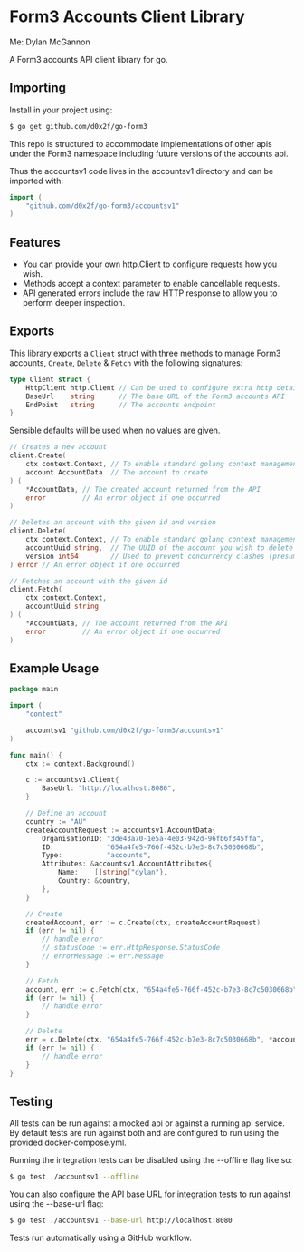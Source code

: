 # Form3 Accounts Client Library

Me: Dylan McGannon

A Form3 accounts API client library for go.

## Importing

Install in your project using:

```bash
$ go get github.com/d0x2f/go-form3
```

This repo is structured to accommodate implementations of other apis under the
Form3 namespace including future versions of the accounts api.

Thus the accountsv1 code lives in the accountsv1 directory and can be imported
with:
```go
import (
	"github.com/d0x2f/go-form3/accountsv1"
)
```

## Features

 - You can provide your own http.Client to configure requests how you wish.
 - Methods accept a context parameter to enable cancellable requests.
 - API generated errors include the raw HTTP response to allow you to perform
 deeper inspection.

## Exports

This library exports a `Client` struct with three methods to manage Form3
accounts, `Create`, `Delete` & `Fetch` with the following signatures:

```go
type Client struct {
	HttpClient http.Client // Can be used to configure extra http details
	BaseUrl    string      // The base URL of the Form3 accounts API
	EndPoint   string      // The accounts endpoint
}
```
Sensible defaults will be used when no values are given.

```go
// Creates a new account
client.Create(
	ctx context.Context, // To enable standard golang context management
	account AccountData  // The account to create
) (
	*AccountData, // The created account returned from the API
	error         // An error object if one occurred
)

// Deletes an account with the given id and version
client.Delete(
	ctx context.Context, // To enable standard golang context management
	accountUuid string,  // The UUID of the account you wish to delete
	version int64        // Used to prevent concurrency clashes (presumably)
) error // An error object if one occurred

// Fetches an account with the given id
client.Fetch(
	ctx context.Context,
	accountUuid string
) (
	*AccountData, // The account returned from the API
	error         // An error object if one occurred
)
```

## Example Usage

```go
package main

import (
	"context"

	accountsv1 "github.com/d0x2f/go-form3/accountsv1"
)

func main() {
	ctx := context.Background()

	c := accountsv1.Client{
		BaseUrl: "http://localhost:8080",
	}

	// Define an account
	country := "AU"
	createAccountRequest := accountsv1.AccountData{
		OrganisationID: "3de43a70-1e5a-4e03-942d-96fb6f345ffa",
		ID:             "654a4fe5-766f-452c-b7e3-8c7c5030668b",
		Type:           "accounts",
		Attributes: &accountsv1.AccountAttributes{
			Name:    []string{"dylan"},
			Country: &country,
		},
	}

	// Create
	createdAccount, err := c.Create(ctx, createAccountRequest)
	if (err != nil) {
		// handle error
		// statusCode := err.HttpResponse.StatusCode
		// errorMessage := err.Message
	}

	// Fetch
	account, err := c.Fetch(ctx, "654a4fe5-766f-452c-b7e3-8c7c5030668b")
	if (err != nil) {
		// handle error
	}

	// Delete
	err = c.Delete(ctx, "654a4fe5-766f-452c-b7e3-8c7c5030668b", *account.Version)
	if (err != nil) {
		// handle error
	}
}
```

## Testing

All tests can be run against a mocked api or against a running api service.
By default tests are run against both and are configured to run using the
provided docker-compose.yml.

Running the integration tests can be disabled using the --offline flag like so:

```bash
$ go test ./accountsv1 --offline
```

You can also configure the API base URL for integration tests to run against using
the --base-url flag:

```bash
$ go test ./accountsv1 --base-url http://localhost:8080
```

Tests run automatically using a GitHub workflow.